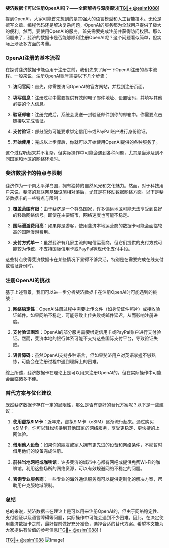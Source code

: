 **斐济数据卡可以注册OpenAI吗？——全面解析与深度探讨[[TG💪+ @esim1088](https://t.me/s/esim1088)]**

提到OpenAI，大家可能首先想到的是其强大的语言模型和人工智能技术。无论是撰写文章、编程代码还是解决复杂问题，OpenAI的服务都为全球用户提供了极大的便利。然而，要使用OpenAI的服务，首先需要完成注册并获得访问权限。那么问题来了，斐济的数据卡是否能够顺利注册OpenAI呢？这个问题看似简单，但实际上涉及多方面的考量。

### OpenAI注册的基本流程

在探讨斐济数据卡能否用于注册之前，我们先来了解一下OpenAI注册的基本流程。一般来说，注册OpenAI账号需要以下几个步骤：

1. **访问官网**：首先，你需要访问OpenAI的官方网站，并找到注册页面。
   
2. **填写信息**：注册过程中需要提供有效的电子邮件地址、设置密码，并填写其他必要的个人信息。

3. **验证邮箱**：注册完成后，系统会发送一封验证邮件到你的邮箱中。你需要点击链接以完成验证。

4. **支付验证**：部分服务可能要求绑定信用卡或PayPal账户进行身份验证。

5. **开始使用**：完成以上步骤后，你就可以开始使用OpenAI提供的各种服务了。

这个过程听起来并不复杂，但实际操作中可能会遇到各种问题，尤其是当涉及到不同国家和地区的网络环境时。

### 斐济数据卡的特点与限制

斐济作为一个南太平洋岛国，拥有独特的自然风光和文化魅力。然而，对于科技用户来说，斐济的互联网基础设施相对落后，尤其是在移动数据网络方面。以下是斐济数据卡的一些特点与限制：

1. **覆盖范围有限**：由于斐济是一个群岛国家，许多偏远地区可能无法享受到良好的移动网络信号。即使在主要城市，网络速度也可能不稳定。

2. **国际漫游费用高**：如果你是游客，使用斐济本地运营商的数据卡可能会面临较高的国际漫游费用。

3. **支付方式单一**：虽然斐济有几家主流的电信运营商，但它们提供的支付方式可能较为传统，不支持国际信用卡或PayPal等现代化支付手段。

这些特点使得斐济数据卡在某些情况下显得不够灵活，特别是在需要完成在线支付或验证身份时。

### 注册OpenAI的挑战

基于上述背景，我们可以进一步分析斐济数据卡在注册OpenAI时可能遇到的挑战：

1. **网络稳定性**：OpenAI注册过程中需要上传文件（如身份证件照片）或接收验证邮件。如果网络不稳定，可能导致上传失败或邮件延迟，从而影响注册进度。

2. **支付验证困难**：OpenAI的部分服务需要绑定信用卡或PayPal账户进行支付验证。然而，斐济本地的银行体系可能不支持这些国际支付平台，导致验证失败。

3. **语言障碍**：虽然OpenAI支持多种语言，但如果斐济用户对英语掌握不够熟练，可能会在注册过程中遇到理解上的困难。

综上所述，斐济数据卡在理论上是可以用来注册OpenAI的，但在实际操作中可能会面临诸多不便。

### 替代方案与优化建议

既然斐济数据卡存在一定的局限性，那么是否有更好的替代方案呢？以下是一些建议：

1. **使用虚拟SIM卡**：近年来，虚拟SIM卡（eSIM）逐渐流行起来。通过购买eSIM卡，你可以轻松切换到其他国家的网络服务，享受更稳定、更快捷的上网体验。

2. **借用他人设备**：如果你的朋友或家人拥有更先进的设备和网络条件，不妨暂时借用他们的设备完成注册。

3. **前往当地网吧或咖啡馆**：许多斐济的城市中心都有网吧或提供免费Wi-Fi的咖啡馆。利用这些场所的网络资源，可以有效规避网络不稳定的问题。

4. **咨询专业服务商**：一些专业的海外通信服务商可以提供定制化的解决方案，帮助用户克服地域限制。

### 总结

总的来说，斐济数据卡在理论上是可以用来注册OpenAI的，但由于网络稳定性、支付验证以及语言障碍等问题，实际操作中可能会遇到不少困难。因此，在决定使用斐济数据卡之前，最好提前做好充分准备，选择合适的替代方案。希望本文能为大家提供有价值的参考信息[[TG💪+ @esim1088](https://t.me/s/esim1088)]！

[[TG💪+ @esim1088](https://t.me/s/esim1088) ![Image](https://i.postimg.cc/4NQfJmqS/Snipaste-2025-05-13-00-14-12.png)]